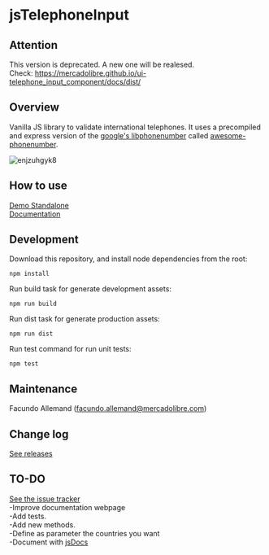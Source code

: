 # jsTelephoneInput

## Attention
This version is deprecated. A new one will be realesed.  
Check: https://mercadolibre.github.io/ui-telephone_input_component/docs/dist/

## Overview
Vanilla JS library to validate international telephones. It uses a precompiled and express version of the [google's libphonenumber](https://github.com/googlei18n/libphonenumber) called [awesome-phonenumber](https://github.com/grantila/awesome-phonenumber).

![enjzuhgyk8](https://cloud.githubusercontent.com/assets/16105726/18643322/fe9a2380-7e7a-11e6-8033-fe5226085690.gif)

## How to use
[Demo Standalone](https://fallemand.github.io/js-telephone-input/demo/demo-standalone.html)  
[Documentation](https://fallemand.github.io/js-telephone-input/documentation/)

## Development
Download this repository, and install node dependencies from the root:
```
npm install
```
Run build task for generate development assets:
```
npm run build
```
Run dist task for generate production assets:
```
npm run dist
```
Run test command for run unit tests:
```
npm test
```
## Maintenance
Facundo Allemand (facundo.allemand@mercadolibre.com)

## Change log
[See releases](https://github.com/fallemand/js-telephone-input/releases)

## TO-DO
[See the issue tracker](https://github.com/fallemand/js-telephone-input/issues)  
-Improve documentation webpage  
-Add tests.  
-Add new methods.  
-Define as parameter the countries you want  
-Document with [jsDocs](http://usejsdoc.org/)  
